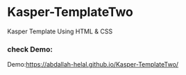 # Kasper-TemplateTwo
Kasper Template Using HTML &amp; CSS

### check Demo:
Demo:https://abdallah-helal.github.io/Kasper-TemplateTwo/
